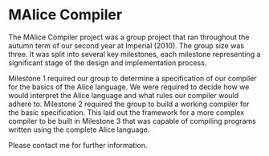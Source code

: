 MAlice Compiler
====

The MAlice Compiler project was a group project that ran throughout the autumn term of our second year at Imperial (2010). The group size was three. It was split into several key milestones, each milestone representing a significant stage of the design and implementation process.

Milestone 1 required our group to determine a specification of our compiler for the basics of the Alice language. We were required to decide how we would interpret the Alice language and what rules our compiler would adhere to. Milestone 2 required the group to build a working compiler for the basic specification. This laid out the framework for a more complex compiler to be built in Milestone 3 that was capable of compiling programs written using the complete Alice language.

Please contact me for further information.
